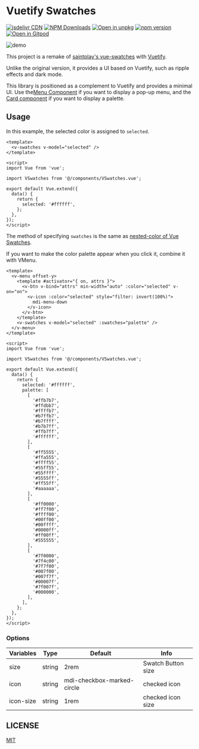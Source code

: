# Vuetify Swatches

[![jsdelivr CDN](https://data.jsdelivr.com/v1/package/npm/vuetify-swatches/badge)](https://www.jsdelivr.com/package/npm/vuetify-swatches)
[![NPM Downloads](https://img.shields.io/npm/dm/vuetify-swatches.svg?style=flat)](https://www.npmjs.com/package/vuetify-swatches)
[![Open in unpkg](https://img.shields.io/badge/Open%20in-unpkg-blue)](https://uiwjs.github.io/npm-unpkg/#/pkg/vuetify-swatches/file/README.md)
[![npm version](https://img.shields.io/npm/v/vuetify-swatches.svg)](https://www.npmjs.com/package/vuetify-swatches)
[![Open in Gitpod](https://shields.io/badge/Open%20in-Gitpod-green?logo=Gitpod)](https://gitpod.io/#https://github.com/logue/vuetify-swatches)

![demo](https://user-images.githubusercontent.com/480173/156681882-d3d5e868-ba9a-4a34-9e75-08272d39da64.gif)

This project is a remake of [saintplay's vue-swatches](https://saintplay.github.io/vue-swatches/) with [Vuetify](https://vuetifyjs.com/).

Unlike the original version, it provides a UI based on Vuetify, such as ripple effects and dark mode.

This library is positioned as a complement to Vuetify and provides a minimal UI. Use the[Menu Component](https://vuetifyjs.com/components/menus/) if you want to display a pop-up menu, and the [Card component](https://vuetifyjs.com/components/cards/) if you want to display a palette.

## Usage

In this example, the selected color is assigned to `selected`.

```vue
<template>
  <v-swatches v-model="selected" />
</template>

<script>
import Vue from 'vue';

import VSwatches from '@/components/VSwatches.vue';

export default Vue.extend({
  data() {
    return {
      selected: '#ffffff',
    };
  },
});
</script>
```

The method of specifying `swatches` is the same as [nested-color of Vue Swatches](https://saintplay.github.io/vue-swatches/examples/#nested-colors).

If you want to make the color palette appear when you click it, combine it with VMenu.

```vue
<template>
  <v-menu offset-y>
    <template #activator="{ on, attrs }">
      <v-btn v-bind="attrs" min-width="auto" :color="selected" v-on="on">
        <v-icon :color="selected" style="filter: invert(100%)">
          mdi-menu-down
        </v-icon>
      </v-btn>
    </template>
    <v-swatches v-model="selected" :swatches="palette" />
  </v-menu>
</template>

<script>
import Vue from 'vue';

import VSwatches from '@/components/VSwatches.vue';

export default Vue.extend({
  data() {
    return {
      selected: '#ffffff',
      palette: [
        [
          '#ffb7b7',
          '#ffdbb7',
          '#ffffb7',
          '#b7ffb7',
          '#b7ffff',
          '#b7b7ff',
          '#ffb7ff',
          '#ffffff',
        ],
        [
          '#ff5555',
          '#ffa555',
          '#ffff55',
          '#55ff55',
          '#55ffff',
          '#5555ff',
          '#ff55ff',
          '#aaaaaa',
        ],
        [
          '#ff0000',
          '#ff7f00',
          '#ffff00',
          '#00ff00',
          '#00ffff',
          '#0000ff',
          '#ff00ff',
          '#555555',
        ],
        [
          '#7f0000',
          '#7f4c00',
          '#7f7f00',
          '#007f00',
          '#007f7f',
          '#00007f',
          '#7f007f',
          '#000000',
        ],
      ],
    };
  },
});
</script>
```

### Options

| Variables | Type   | Default                    | Info               |
| --------- | ------ | -------------------------- | ------------------ |
| size      | string | 2rem                       | Swatch Button size |
| icon      | string | mdi-checkbox-marked-circle | checked icon       |
| icon-size | string | 1rem                       | checked icon size  |

## LICENSE

[MIT](LICENSE)
